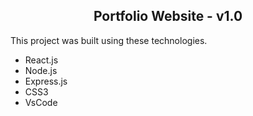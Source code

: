 <h2 align="center">
  Portfolio Website - v1.0<br/>
  
</h2>


This project was built using these technologies.

- React.js
- Node.js
- Express.js
- CSS3
- VsCode

